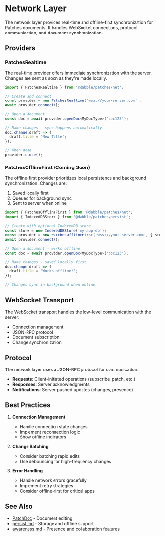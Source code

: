 # Network Layer

The network layer provides real-time and offline-first synchronization for Patches documents. It handles WebSocket connections, protocol communication, and document synchronization.

## Providers

### PatchesRealtime

The real-time provider offers immediate synchronization with the server. Changes are sent as soon as they're made locally.

```typescript
import { PatchesRealtime } from '@dabble/patches/net';

// Create and connect
const provider = new PatchesRealtime('wss://your-server.com');
await provider.connect();

// Open a document
const doc = await provider.openDoc<MyDocType>('doc123');

// Make changes - sync happens automatically
doc.change(draft => {
  draft.title = 'New Title';
});

// When done
provider.close();
```

### PatchesOfflineFirst (Coming Soon)

The offline-first provider prioritizes local persistence and background synchronization. Changes are:

1. Saved locally first
2. Queued for background sync
3. Sent to server when online

```typescript
import { PatchesOfflineFirst } from '@dabble/patches/net';
import { IndexedDBStore } from '@dabble/patches/persist';

// Create with optional IndexedDB store
const store = new IndexedDBStore('my-app-db');
const provider = new PatchesOfflineFirst('wss://your-server.com', { store });
await provider.connect();

// Open a document - works offline
const doc = await provider.openDoc<MyDocType>('doc123');

// Make changes - saved locally first
doc.change(draft => {
  draft.title = 'Works offline!';
});

// Changes sync in background when online
```

## WebSocket Transport

The WebSocket transport handles the low-level communication with the server:

- Connection management
- JSON-RPC protocol
- Document subscription
- Change synchronization

## Protocol

The network layer uses a JSON-RPC protocol for communication:

- **Requests**: Client-initiated operations (subscribe, patch, etc.)
- **Responses**: Server acknowledgments
- **Notifications**: Server-pushed updates (changes, presence)

## Best Practices

1. **Connection Management**

   - Handle connection state changes
   - Implement reconnection logic
   - Show offline indicators

2. **Change Batching**

   - Consider batching rapid edits
   - Use debouncing for high-frequency changes

3. **Error Handling**
   - Handle network errors gracefully
   - Implement retry strategies
   - Consider offline-first for critical apps

## See Also

- [PatchDoc](./PatchDoc.md) - Document editing
- [persist.md](./persist.md) - Storage and offline support
- [awareness.md](./awareness.md) - Presence and collaboration features
